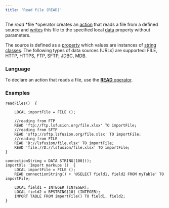 ```yaml
---
title: 'Read file (READ)'
---
```


The *read* *file *operator creates an [action](Actions.md) that reads a file from a defined source and [writes](Property_change_CHANGE_.md) this file to the specified local [data](Data_properties_DATA_.md) property without parameters.

The source is defined as a [property](Properties.md) which values are instances of [string classes](Built-in_classes.md). The following types of data sources (URLs) are supported: FILE, HTTP, HTTPS, FTP, SFTP, JDBC, MDB.

### Language

To declare an action that reads a file, use the [**READ** operator](READ_operator.md).

### Examples

```lsf
readFiles()  {

    LOCAL importFile = FILE ();

    //reading from FTP
    READ 'ftp://ftp.lsfusion.org/file.xlsx' TO importFile;
    //reading from SFTP
    READ 'sftp://sftp.lsfusion.org/file.xlsx' TO importFile;
    //reading from FILE
    READ 'D://lsfusion/file.xlsx' TO importFile;
    READ 'file://D://lsfusion/file.xlsx' TO importFile;
}

connectionString = DATA STRING[100]();
importXls 'Import markups'()  {
    LOCAL importFile = FILE ();
    READ connectionString() + '@SELECT field1, field2 FROM myTable' TO importFile;

    LOCAL field1 = INTEGER (INTEGER);
    LOCAL field2 = BPSTRING[10] (INTEGER);
    IMPORT TABLE FROM importFile() TO field1, field2;
}
```
